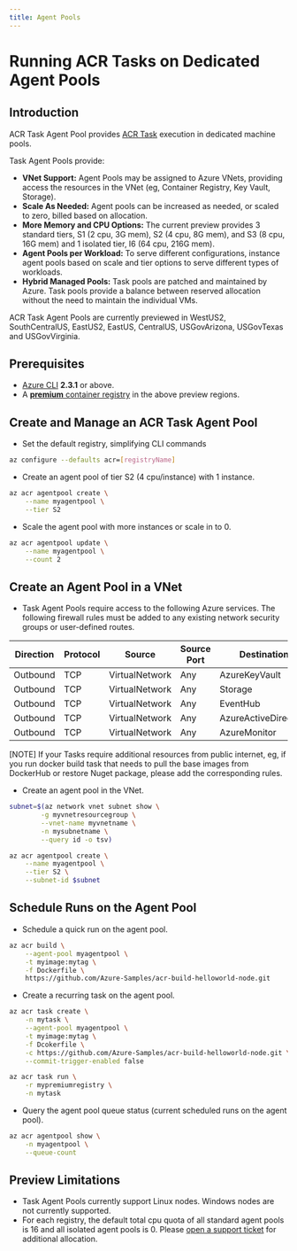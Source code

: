 ```yaml
---
title: Agent Pools
---
```


# Running ACR Tasks on Dedicated Agent Pools

## Introduction

ACR Task Agent Pool provides [ACR Task][acr-tasks] execution in dedicated machine pools.

Task Agent Pools provide:

- **VNet Support:** Agent Pools may be assigned to Azure VNets, providing access the resources in the VNet (eg, Container Registry, Key Vault, Storage).
- **Scale As Needed:** Agent pools can be increased as needed, or scaled to zero, billed based on allocation.
- **More Memory and CPU Options:** The current preview provides 3 standard tiers, S1 (2 cpu, 3G mem), S2 (4 cpu, 8G mem), and S3 (8 cpu, 16G mem) and 1 isolated tier, I6 (64 cpu, 216G mem).
- **Agent Pools per Workload:** To serve different configurations, instance agent pools based on scale and tier options to serve different types of workloads.
- **Hybrid Managed Pools:** Task pools are patched and maintained by Azure. Task pools provide a balance between reserved allocation without the need to maintain the individual VMs.

ACR Task Agent Pools are currently previewed in WestUS2, SouthCentralUS, EastUS2, EastUS, CentralUS, USGovArizona, USGovTexas and USGovVirginia.

## Prerequisites

- [Azure CLI][azure-cli] __2.3.1__ or above.
- A [__premium__ container registry][acr-tiers] in the above preview regions.

## Create and Manage an ACR Task Agent Pool

- Set the default registry, simplifying CLI commands

```sh
az configure --defaults acr=[registryName]
```

- Create an agent pool of tier S2 (4 cpu/instance) with 1 instance.

```sh
az acr agentpool create \
    --name myagentpool \
    --tier S2
```

- Scale the agent pool with more instances or scale in to 0.

```sh
az acr agentpool update \
    --name myagentpool \
    --count 2
```

## Create an Agent Pool in a VNet

- Task Agent Pools require access to the following Azure services. The following firewall rules must be added to any existing network security groups or user-defined routes.

| Direction | Protocol | Source         | Source Port | Destination          | Dest Port | Used    |
|-----------|----------|----------------|-------------|----------------------|-----------|---------|
| Outbound  | TCP      | VirtualNetwork | Any         | AzureKeyVault        | 443       | Default |
| Outbound  | TCP      | VirtualNetwork | Any         | Storage              | 443       | Default |
| Outbound  | TCP      | VirtualNetwork | Any         | EventHub             | 443       | Default |
| Outbound  | TCP      | VirtualNetwork | Any         | AzureActiveDirectory | 443       | Default |
| Outbound  | TCP      | VirtualNetwork | Any         | AzureMonitor         | 443       | Default |

[NOTE] If your Tasks require additional resources from public internet, eg, if you run docker build task that needs to pull the base images from DockerHub or restore Nuget package, please add the corresponding rules.

- Create an agent pool in the VNet.

```sh
subnet=$(az network vnet subnet show \
        -g myvnetresourcegroup \
        --vnet-name myvnetname \
        -n mysubnetname \
        --query id -o tsv)

az acr agentpool create \
    --name myagentpool \
    --tier S2 \
    --subnet-id $subnet
```

## Schedule Runs on the Agent Pool

- Schedule a quick run on the agent pool.

```sh
az acr build \
    --agent-pool myagentpool \
    -t myimage:mytag \
    -f Dockerfile \
    https://github.com/Azure-Samples/acr-build-helloworld-node.git
```

- Create a recurring task on the agent pool.

```sh
az acr task create \
    -n mytask \
    --agent-pool myagentpool \
    -t myimage:mytag \
    -f Dcokerfile \
    -c https://github.com/Azure-Samples/acr-build-helloworld-node.git \
    --commit-trigger-enabled false

az acr task run \
    -r mypremiumregistry \
    -n mytask
```

- Query the agent pool queue status (current scheduled runs on the agent pool).

```sh
az acr agentpool show \
    -n myagentpool \
    --queue-count
```

## Preview Limitations

- Task Agent Pools currently support Linux nodes. Windows nodes are not currently supported.
- For each registry, the default total cpu quota of all standard agent pools is 16 and all isolated agent pools is 0. Please [open a support ticket][open-support-ticket] for additional allocation.

[acr-tasks]:           https://aka.ms/acr/tasks
[acr-tiers]:           https://aka.ms/acr/tiers
[azure-cli]:           https://docs.microsoft.com/en-us/cli/azure/install-azure-cli?view=azure-cli-latest
[open-support-ticket]: https://aka.ms/acr/support/create-ticket
